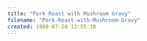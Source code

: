 ```yaml
---
title: "Pork Roast with Mushroom Gravy"
filename: "Pork-Roast-with-Mushroom-Gravy"
created: 1989-07-24 13:55:10
---
```

